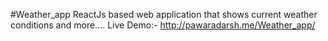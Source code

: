 #Weather_app
ReactJs based web application that shows current weather conditions and more....
Live Demo:- http://pawaradarsh.me/Weather_app/

